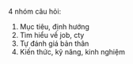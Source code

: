 4 nhóm câu hỏi:
1. Mục tiêu, định hướng
2. Tìm hiểu về job, cty
3. Tự đánh giá bản thân
4. Kiến thức, kỹ năng, kinh nghiệm